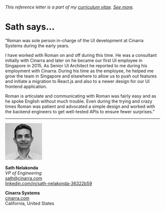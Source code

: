 _This reference letter is a part of my [curriculum vitae](/cv.html). [See&nbsp;more](./)._

# Sath says...

<p class="f4 f3-m f3-l lh-title ni">&#8220;Roman was sole person
in-charge of the UI development at Cinarra Systems during the early
years.

I have worked with Roman on and off during this time.  He was a
consultant initially with Cinarra and later on he became our first
UI employee in Singapore in 2015. As Senior UI Architect he reported
to me during his employment with Cinarra. During his time as the
employee, he helped me grow the team in Singapore and elsewhere to
allow us to push out features and initiate a migration to React.js
and also to a newer design for our UI frontend application.

Roman is articulate and communicating with Roman was fairly easy
and as he spoke English without much trouble. Even during the
trying and crazy times Roman was patient and advocated a simple
design and worked with the backend engineers to get well-tested
APIs to ensure fewer surprises.&#8221;

---

<img src="sn.jpeg" class="br-100 w3">

**Sath Nelakonda**<br>
_VP of Engineering_<br>
sath@cinarra.com<br>
[linkedin.com/in/sath-nelakonda-36322b59](https://www.linkedin.com/in/sath-nelakonda-36322b59)<br>

**Cinarra Systems**<br>
[cinarra.com](https://www.cinarra.com/)<br>
California, United States
